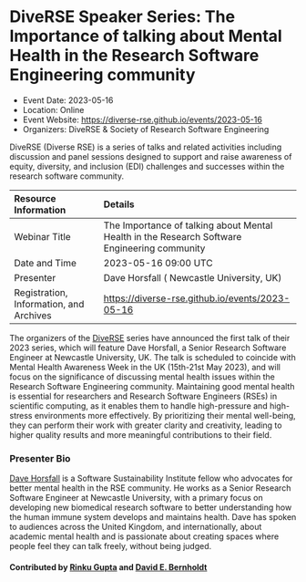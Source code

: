 # DiveRSE Speaker Series: The Importance of talking about Mental Health in the Research Software Engineering community

- Event Date: 2023-05-16
- Location: Online
- Event Website: https://diverse-rse.github.io/events/2023-05-16
- Organizers: DiveRSE & Society of Research Software Engineering


DiveRSE (Diverse RSE) is a series of talks and related activities including
discussion and panel sessions designed to support and raise
awareness of equity, diversity, and inclusion (EDI) challenges and successes within the research
software community.

Resource Information | Details
:--- | :---
Webinar Title |  The Importance of talking about Mental Health in the Research Software Engineering community
Date and Time | 2023-05-16 09:00 UTC
Presenter | Dave Horsfall ( Newcastle University, UK)
Registration, Information, and Archives | 	https://diverse-rse.github.io/events/2023-05-16

The organizers of the [DiveRSE](https://diverse-rse.github.io/) series have announced the first talk of their 2023 series, which will feature Dave Horsfall, a Senior Research Software Engineer at Newcastle University, UK. The talk is scheduled to coincide with Mental Health Awareness Week in the UK (15th-21st May 2023), and will focus on the significance of discussing mental health issues within the Research Software Engineering community. Maintaining good mental health is essential for researchers and Research Software Engineers (RSEs) in scientific computing, as it enables them to handle high-pressure and high-stress environments more effectively. By prioritizing their mental well-being, they can perform their work with greater clarity and creativity, leading to higher quality results and more meaningful contributions to their field.


### Presenter Bio
[Dave Horsfall](https://horsfall.dev) is a Software Sustainability Institute fellow who advocates for better mental health in the RSE community. He works as a Senior Research Software Engineer at Newcastle University, with a primary focus on developing new biomedical research software to better understanding how the human immune system develops and maintains health. Dave has spoken to audiences across the United Kingdom, and internationally, about academic mental health and is passionate about creating spaces where people feel they can talk freely, without being judged. 



#### Contributed by [Rinku Gupta](https://github.com/rinkug) and [David E. Bernholdt](https://github.com/bernhold)

<!---
Publish: yes
Topics: inclusivity, strategies for more effective teams, online learning
--->
